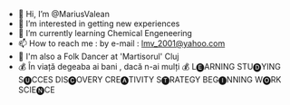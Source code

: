 - 👋 Hi, I’m @MariusValean
- 👀 I’m interested in getting new experiences
- 🌱 I’m currently learning Chemical Engeneering
- 📫 How to reach me : by e-mail : lmv_2001@yahoo.com
- 🕺  I'm also a Folk Dancer at 'Martisorul' Cluj
- 💰 În viață degeaba ai bani , dacă n-ai mulți 💰
                 L🅔ARNING
               STU🅓YING
                 S🅤CCES
               DIS🅒OVERY
               CRE🅐TIVITY
                 S🅣RATEGY
               BEG🅘NNING
                 W🅞RK
              SCIE🅝CE
               


<!---
MariusValean/MariusValean is a ✨ special ✨ repository because its `README.md` (this file) appears on your GitHub profile.
You can click the Preview link to take a look at your changes.
--->
